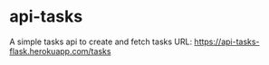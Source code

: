 # api-tasks
A simple tasks api to create and fetch tasks
URL: https://api-tasks-flask.herokuapp.com/tasks
